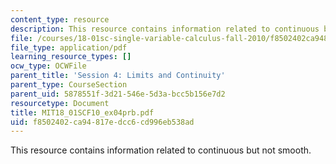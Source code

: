 ```yaml
---
content_type: resource
description: This resource contains information related to continuous but not smooth.
file: /courses/18-01sc-single-variable-calculus-fall-2010/f8502402ca94817edcc6cd996eb538ad_MIT18_01SCF10_ex04prb.pdf
file_type: application/pdf
learning_resource_types: []
ocw_type: OCWFile
parent_title: 'Session 4: Limits and Continuity'
parent_type: CourseSection
parent_uid: 5878551f-3d21-546e-5d3a-bcc5b156e7d2
resourcetype: Document
title: MIT18_01SCF10_ex04prb.pdf
uid: f8502402-ca94-817e-dcc6-cd996eb538ad
---
```

This resource contains information related to continuous but not smooth.